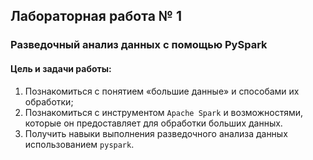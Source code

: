 ## Лабораторная работа № 1
### Разведочный анализ данных с помощью PySpark
#### Цель и задачи работы:
1. Познакомиться с понятием «большие данные» и способами их обработки;
2. Познакомиться с инструментом `Apache Spark` и возможностями, которые он предоставляет для обработки больших данных.
3. Получить навыки выполнения разведочного анализа данных использованием `pyspark`.
